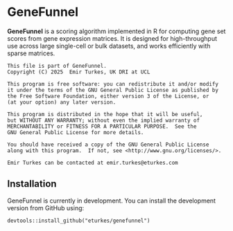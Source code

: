 # GeneFunnel

**GeneFunnel** is a scoring algorithm implemented in R for computing gene set scores from gene expression matrices.
It is designed for high-throughput use across large single-cell or bulk datasets, and works efficiently with sparse matrices.

```
This file is part of GeneFunnel.
Copyright (C) 2025  Emir Turkes, UK DRI at UCL

This program is free software: you can redistribute it and/or modify
it under the terms of the GNU General Public License as published by
the Free Software Foundation, either version 3 of the License, or
(at your option) any later version.

This program is distributed in the hope that it will be useful,
but WITHOUT ANY WARRANTY; without even the implied warranty of
MERCHANTABILITY or FITNESS FOR A PARTICULAR PURPOSE.  See the
GNU General Public License for more details.

You should have received a copy of the GNU General Public License
along with this program.  If not, see <http://www.gnu.org/licenses/>.

Emir Turkes can be contacted at emir.turkes@eturkes.com
```

## Installation

GeneFunnel is currently in development. You can install the development version from GitHub using:

```
devtools::install_github("eturkes/genefunnel")
```
